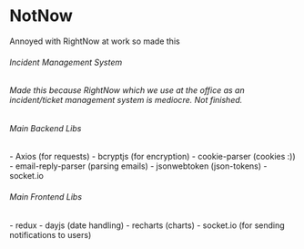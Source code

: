# NotNow
Annoyed with RightNow at work so made this
<h6> Incident Management System <h6>
Made this because RightNow which we use at the office as an incident/ticket management system is mediocre. Not finished.
  <h6>Main Backend Libs </h6>
  - Axios (for requests)
  - bcryptjs (for encryption)
  - cookie-parser (cookies :))
  - email-reply-parser (parsing emails)
  - jsonwebtoken (json-tokens)
  - socket.io
  
   <h6>Main Frontend Libs </h6>
  - redux
  - dayjs (date handling)
  - recharts (charts)
  - socket.io (for sending notifications to users)
